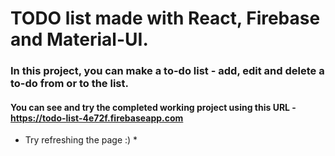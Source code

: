 # TODO list made with React, Firebase and Material-UI.

###  In this project, you can make a to-do list - add, edit and delete a to-do from or to the list.

#### You can see and try the completed working project using this URL  - https://todo-list-4e72f.firebaseapp.com

* Try refreshing the page :) *
